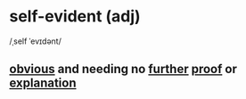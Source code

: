 # self-evident (adj)

/ˌself ˈevɪdənt/

## [obvious](../o/obvious-adj.md#easy-to-see-or-understand) and needing no [further](../f/further-adj.md#more-additional) [proof](../p/proof-n.md#a-way-of-proving-that-a-statement-is-true-or-that-what-you-have-calculated-is-correct) or [explanation](../e/explanation-n.md#a-statement-or-piece-of-writting-that-tells-you-how-something-works-or-makes-something-easier-to-understand)
